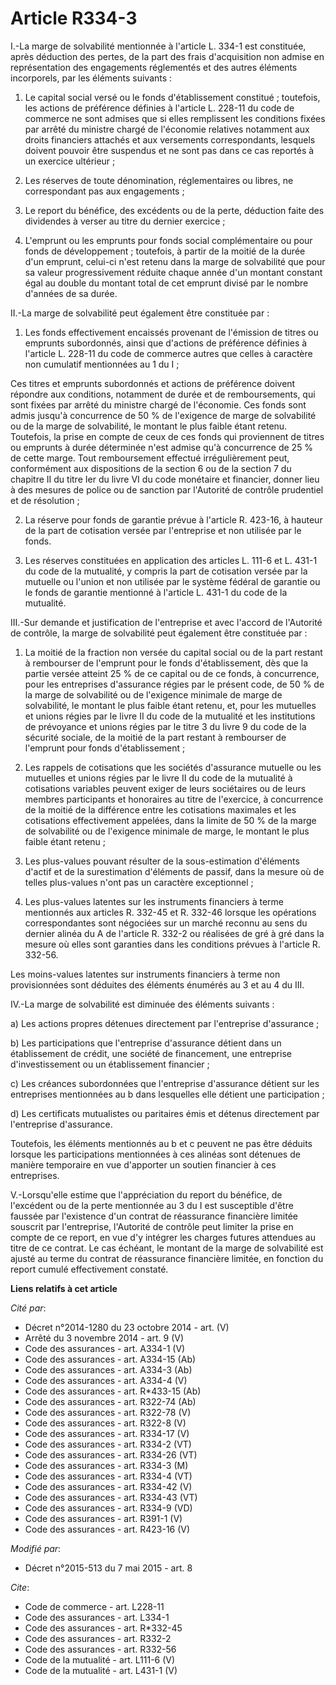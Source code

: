 # Article R334-3

I.-La marge de solvabilité mentionnée à l'article L. 334-1 est constituée, après déduction des pertes, de la part des frais
d'acquisition non admise en représentation des engagements réglementés et des autres éléments incorporels, par les éléments
suivants : 

1. Le capital social versé ou le fonds d'établissement constitué ; toutefois, les actions de préférence définies à l'article
L. 228-11 du code de commerce ne sont admises que si elles remplissent les conditions fixées par arrêté du ministre chargé de
l'économie relatives notamment aux droits financiers attachés et aux versements correspondants, lesquels doivent pouvoir être
suspendus et ne sont pas dans ce cas reportés à un exercice ultérieur ; 

2. Les réserves de toute dénomination, réglementaires ou libres, ne correspondant pas aux engagements ; 

3. Le report du bénéfice, des excédents ou de la perte, déduction faite des dividendes à verser au titre du dernier
exercice ; 

4. L'emprunt ou les emprunts pour fonds social complémentaire ou pour fonds de développement ; toutefois, à partir de la
moitié de la durée d'un emprunt, celui-ci n'est retenu dans la marge de solvabilité que pour sa valeur progressivement
réduite chaque année d'un montant constant égal au double du montant total de cet emprunt divisé par le nombre d'années de sa
durée. 

II.-La marge de solvabilité peut également être constituée par : 

1. Les fonds effectivement encaissés provenant de l'émission de titres ou emprunts subordonnés, ainsi que d'actions de
préférence définies à l'article L. 228-11 du code de commerce autres que celles à caractère non cumulatif mentionnées au 1 du
I ; 

Ces titres et emprunts subordonnés et actions de préférence doivent répondre aux conditions, notamment de durée et de
remboursements, qui sont fixées par arrêté du ministre chargé de l'économie. Ces fonds sont admis jusqu'à concurrence de 50 %
de l'exigence de marge de solvabilité ou de la marge de solvabilité, le montant le plus faible étant retenu. Toutefois, la
prise en compte de ceux de ces fonds qui proviennent de titres ou emprunts à durée déterminée n'est admise qu'à concurrence
de 25 % de cette marge. Tout remboursement effectué irrégulièrement peut, conformément aux dispositions de la section 6 ou de
la section 7 du chapitre II du titre Ier du livre VI du code monétaire et financier, donner lieu à des mesures de police ou
de sanction par l'Autorité de contrôle prudentiel et de résolution ; 

2. La réserve pour fonds de garantie prévue à l'article R. 423-16, à hauteur de la part de cotisation versée par l'entreprise
et non utilisée par le fonds. 

3. Les réserves constituées en application des articles L. 111-6 et L. 431-1 du code de la mutualité, y compris la part de
cotisation versée par la mutuelle ou l'union et non utilisée par le système fédéral de garantie ou le fonds de garantie
mentionné à l'article L. 431-1 du code de la mutualité. 

III.-Sur demande et justification de l'entreprise et avec l'accord de l'Autorité de contrôle, la marge de solvabilité peut
également être constituée par : 

1. La moitié de la fraction non versée du capital social ou de la part restant à rembourser de l'emprunt pour le fonds
d'établissement, dès que la partie versée atteint 25 % de ce capital ou de ce fonds, à concurrence, pour les entreprises
d'assurance régies par le présent code, de 50 % de la marge de solvabilité ou de l'exigence minimale de marge de solvabilité,
le montant le plus faible étant retenu, et, pour les mutuelles et unions régies par le livre II du code de la mutualité et
les institutions de prévoyance et unions régies par le titre 3 du livre 9 du code de la sécurité sociale, de la moitié de la
part restant à rembourser de l'emprunt pour fonds d'établissement ; 

2. Les rappels de cotisations que les sociétés d'assurance mutuelle ou les mutuelles et unions régies par le livre II du code
de la mutualité à cotisations variables peuvent exiger de leurs sociétaires ou de leurs membres participants et honoraires au
titre de l'exercice, à concurrence de la moitié de la différence entre les cotisations maximales et les cotisations
effectivement appelées, dans la limite de 50 % de la marge de solvabilité ou de l'exigence minimale de marge, le montant le
plus faible étant retenu ; 

3. Les plus-values pouvant résulter de la sous-estimation d'éléments d'actif et de la surestimation d'éléments de passif,
dans la mesure où de telles plus-values n'ont pas un caractère exceptionnel ; 

4. Les plus-values latentes sur les instruments financiers à terme mentionnés aux articles R. 332-45 et R. 332-46 lorsque les
opérations correspondantes sont négociées sur un marché reconnu au sens du dernier alinéa du A de l'article R. 332-2 ou
réalisées de gré à gré dans la mesure où elles sont garanties dans les conditions prévues à l'article R. 332-56. 

Les moins-values latentes sur instruments financiers à terme non provisionnées sont déduites des éléments énumérés au 3 et au
4 du III. 

IV.-La marge de solvabilité est diminuée des éléments suivants : 

a) Les actions propres détenues directement par l'entreprise d'assurance ; 

b) Les participations que l'entreprise d'assurance détient dans un établissement de crédit, une société de financement, une
entreprise d'investissement ou un établissement financier ; 

c) Les créances subordonnées que l'entreprise d'assurance détient sur les entreprises mentionnées au b dans lesquelles elle
détient une participation ; 

d) Les certificats mutualistes ou paritaires émis et détenus directement par l'entreprise d'assurance. 

Toutefois, les éléments mentionnés au b et c peuvent ne pas être déduits lorsque les participations mentionnées à ces alinéas
sont détenues de manière temporaire en vue d'apporter un soutien financier à ces entreprises. 

V.-Lorsqu'elle estime que l'appréciation du report du bénéfice, de l'excédent ou de la perte mentionnée au 3 du I est
susceptible d'être faussée par l'existence d'un contrat de réassurance financière limitée souscrit par l'entreprise,
l'Autorité de contrôle peut limiter la prise en compte de ce report, en vue d'y intégrer les charges futures attendues au
titre de ce contrat. Le cas échéant, le montant de la marge de solvabilité est ajusté au terme du contrat de réassurance
financière limitée, en fonction du report cumulé effectivement constaté.

**Liens relatifs à cet article**

_Cité par_:

  - Décret n°2014-1280 du 23 octobre 2014 - art. (V)
  - Arrêté du 3 novembre 2014 - art. 9 (V)
  - Code des assurances - art. A334-1 (V)
  - Code des assurances - art. A334-15 (Ab)
  - Code des assurances - art. A334-3 (Ab)
  - Code des assurances - art. A334-4 (V)
  - Code des assurances - art. R*433-15 (Ab)
  - Code des assurances - art. R322-74 (Ab)
  - Code des assurances - art. R322-78 (V)
  - Code des assurances - art. R322-8 (V)
  - Code des assurances - art. R334-17 (V)
  - Code des assurances - art. R334-2 (VT)
  - Code des assurances - art. R334-26 (VT)
  - Code des assurances - art. R334-3 (M)
  - Code des assurances - art. R334-4 (VT)
  - Code des assurances - art. R334-42 (V)
  - Code des assurances - art. R334-43 (VT)
  - Code des assurances - art. R334-9 (VD)
  - Code des assurances - art. R391-1 (V)
  - Code des assurances - art. R423-16 (V)

_Modifié par_:

  - Décret n°2015-513 du 7 mai 2015 - art. 8

_Cite_:

  - Code de commerce - art. L228-11
  - Code des assurances - art. L334-1
  - Code des assurances - art. R*332-45
  - Code des assurances - art. R332-2
  - Code des assurances - art. R332-56
  - Code de la mutualité - art. L111-6 (V)
  - Code de la mutualité - art. L431-1 (V)
